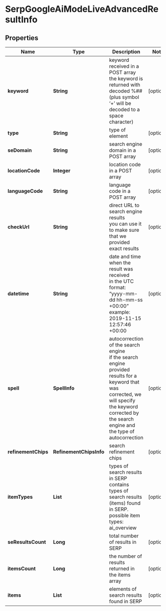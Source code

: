 # SerpGoogleAiModeLiveAdvancedResultInfo


## Properties

| Name | Type | Description | Notes |
|------------ | ------------- | ------------- | -------------|
**keyword** | **String** | keyword received in a POST array<br>the keyword is returned with decoded %## (plus symbol ‘+’ will be decoded to a space character) |[optional]|
**type** | **String** | type of element |[optional]|
**seDomain** | **String** | search engine domain in a POST array |[optional]|
**locationCode** | **Integer** | location code in a POST array |[optional]|
**languageCode** | **String** | language code in a POST array |[optional]|
**checkUrl** | **String** | direct URL to search engine results<br>you can use it to make sure that we provided exact results |[optional]|
**datetime** | **String** | date and time when the result was received<br>in the UTC format: “yyyy-mm-dd hh-mm-ss +00:00”<br>example:<br>2019-11-15 12:57:46 +00:00 |[optional]|
**spell** | **SpellInfo** | autocorrection of the search engine<br>if the search engine provided results for a keyword that was corrected, we will specify the keyword corrected by the search engine and the type of autocorrection |[optional]|
**refinementChips** | **RefinementChipsInfo** | search refinement chips |[optional]|
**itemTypes** | **List<String>** | types of search results in SERP<br>contains types of search results (items) found in SERP.<br>possible item types:<br>ai_overview |[optional]|
**seResultsCount** | **Long** | total number of results in SERP |[optional]|
**itemsCount** | **Long** | the number of results returned in the items array |[optional]|
**items** | **List<AiModeAiOverviewInfo>** | elements of search results found in SERP |[optional]|